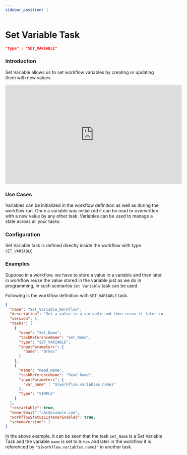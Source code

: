 ```yaml
---
sidebar_position: 1
---
```


# Set Variable Task

```json
"type" : "SET_VARIABLE"
```
### Introduction
Set Variable allows us to set workflow variables by creating or updating them
with new values.

<p align="center"><iframe width="560" height="315" src="https://www.youtube.com/embed/kR2OI8eHri0" title="YouTube video player" frameborder="0" allow="accelerometer; autoplay; clipboard-write; encrypted-media; gyroscope; picture-in-picture" allowfullscreen></iframe></p>

### Use Cases

Variables can be initialized in the workflow definition as well as during
the workflow run. Once a variable was initialized it can be read or
overwritten with a new value by any other task. Variables can be used to manage a state across all your tasks.

### Configuration

Set Variable task is defined directly inside the workflow with type
`SET_VARIABLE`.

### Examples

Suppose in a workflow, we have to store a value in a variable and then later in
workflow reuse the value stored in the variable just as we do in programming, in such
scenarios `Set Variable` task can be used.

Following is the workflow definition with `SET_VARIABLE` task.

```json
{
  "name": "Set_Variable_Workflow",
  "description": "Set a value to a variable and then reuse it later in the workflow",
  "version": 1,
  "tasks": [
    {
      "name": "Set_Name",
      "taskReferenceName": "Set_Name",
      "type": "SET_VARIABLE",
      "inputParameters": {
        "name": "Orkes"
      }
    },
    {
      "name": "Read_Name",
      "taskReferenceName": "Read_Name",
      "inputParameters": {
        "var_name" : "${workflow.variables.name}"
      },
      "type": "SIMPLE"
    }
  ],
  "restartable": true,
  "ownerEmail":"abc@example.com",
  "workflowStatusListenerEnabled": true,
  "schemaVersion": 2
}
```

In the above example, it can be seen that the task `Set_Name` is a Set Variable Task and
the variable `name` is set to `Orkes` and later in the workflow it is referenced by
`"${workflow.variables.name}"` in another task.
